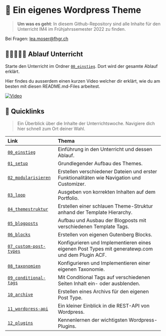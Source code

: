 # 🎨 Ein eigenes Wordpress Theme
> **Um was es geht**: In diesem Github-Repository sind alle Inhalte für
> den Unterricht IM4 im Frühjahrssemester 2022 zu finden. 

Bei Fragen: [lea.moser@fhgr.ch](mailto:lea.moser@fhgr.ch)

## 🚶🚶‍♀️🚶‍♂️ Ablauf Unterricht
Starte den Unterricht im Ordner [`00_einstieg`](00_einstieg).
Dort wird der gesamte Ablauf erklärt.

Hier findes du ausserdem einen kurzen Video welcher dir erklärt, 
wie du am besten mit diesen README.md-Files arbeitest.

[![Video](https://i3.ytimg.com/vi/z1XVoRSLTjw/maxresdefault.jpg)](https://www.youtube.com/watch?v=z1XVoRSLTjw)

## 🔗 Quicklinks
> Ein Überblick über die Inhalte der Unterrichtswoche. 
> Navigiere dich hier schnell zum Ort deiner Wahl.

| Link                                           | Thema                                                                                            |
|:-----------------------------------------------|:-------------------------------------------------------------------------------------------------|
| [`00_einstieg`](00_einstieg)                   | Einführung in den Unterricht und dessen Ablauf.                                                  |
| [`01_setup`](01_setup)                         | Grundlegender Aufbau des Themes.                                                                 |
| [`02_modularisieren`](02_modularisieren)       | Erstellen verschiedener Dateien und erster Funktionalitäten wie Navigation und Customizer.       |
| [`03_loop`](03_loop)                           | Ausgeben von korrekten Inhalten auf dem Portfolio.                                               |
| [`04_themestruktur`](04_themestruktur)         | Erstellen einer schlauen Theme-Struktur anhand der Template Hierarchy.                           |
| [`05_blogposts`](05_blogposts)                 | Aufbau und Ausbau der Blogposts mit verschiedenen Template Tags.                                 |
| [`06_blocks`](06_blocks)                       | Erstellen von eigenen Gutenberg Blocks.                                                          |
| [`07_custom-post-types`](07_custom-post-types) | Konfigurieren und Implementieren eines eigenen Post Types mit generatewp.com und dem Plugin ACF. |
| [`08_taxonomien`](08_taxonomien)               | Konfigurieren und Implementieren einer eigenen Taxonomie.                                        |
| [`09_conditional-tags`](09_conditional-tags)   | Mit Conditional Tags auf verschiedenen Seiten Inhalt ein- oder ausblenden.                       |
| [`10_archive`](10_archive)                     | Erstellen eines Archivs für den eigenen Post Type.                                               |
| [`11_wordpress-api`](11_wordpress-api)         | Ein kleiner Einblick in die REST-API von Wordpress.                                              |
| [`12_plugins`](12_plugins)                     | Kennenlernen der wichtigsten Wordpress-Plugins.                                                  |
